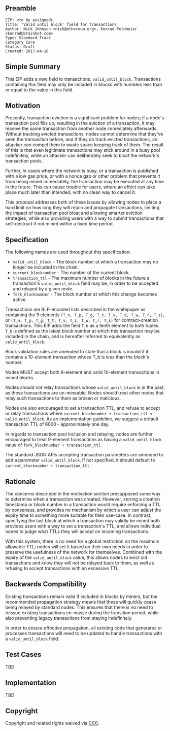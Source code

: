 ## Preamble

    EIP: <to be assigned>
    Title: 'Valid until block' field for transactions
    Author: Nick Johnson <nick@ethereum.org>, Konrad Feldmeier <konrad@brainbot.com>
    Type: Standard Track
    Category Core
    Status: Draft
    Created: 2017-04-10


## Simple Summary
This EIP adds a new field to transactions, `valid_until_block`. Transactions containing this field may only be included in blocks with numbers less than or equal to the value in this field.

## Motivation
Presently, transaction eviction is a significant problem for nodes; if a node's transaction pool fills up, resulting in the eviction of a transaction, it may receive the same transaction from another node immediately afterwards. Without tracking evicted transactions, nodes cannot determine that they've seen the transaction before, and if they do track evicted transactions, an attacker can compel them to waste space keeping track of them. The result of this is that even legitimate transactions may stick around in a busy pool indefinitely, while an attacker can deliberately seek to bloat the network's transaction pools.

Further, in cases where the network is busy, or a transaction is published with a low gas price, or with a nonce gap or other problem that prevents it from being mined immediately, the transaction may be executed at any time in the future. This can cause trouble for users, where an effect can take place much later than intended, with no clean way to cancel it.

This proposal addresses both of these issues by allowing nodes to place a hard limit on how long they will retain and propagate transactions, limiting the impact of transaction pool bloat and allowing smarter eviction strategies, while also providing users with a way to submit transactions that self-destruct if not mined within a fixed time period.

## Specification
The following names are used throughout this specification:

 - `valid_until_block` - The block number at which a transaction may no longer be included in the chain.
 - `current_blocknumber` - The number of the current block.
 - `transaction_ttl` - The maximum number of blocks in the future a transaction's `valid_until_block` field may be, in order to be accepted and relayed by a given node.
 - `fork_blocknumber` - The block number at which this change becomes active.

Transactions are RLP-encoded lists described in the whitepaper as containing the 9 elements `(T_n, T_p, T_g, T_t, T_v, T_d, T_w, T_r, T_s)`, or `(T_n, T_p, T_g, T_t, T_v, T_i, T_w, T_r, T_s)` for contract-creation transactions. This EIP adds the field `T_b` as a tenth element to both tuples. `T_b` is defined as the latest block number at which this transaction may be included in the chain, and is hereafter referred to equivalently as `valid_until_block`.

Block validation rules are amended to state that a block is invalid if it contains a 10-element transaction whose T_b is less than the block's number.

Nodes MUST accept both 9-element and valid 10-element transactions in mined blocks.

Nodes should not relay transactions whose `valid_until_block` is in the past, as these transactions are un-mineable. Nodes should treat other nodes that relay such transactions to them as broken or malicious.

Nodes are also encouraged to set a transaction TTL, and refuse to accept or relay transactions where `current_blocknumber + transaction_ttl < valid_until_block`. As an implementation guideline, we suggest a default transaction TTL of 6000 - approximately one day.

In regards to transaction pool inclusion and relaying, nodes are further encouraged to treat 9-element transactions as having a `valid_until_block` value of `fork_blocknumber + transaction_ttl`.

The standard JSON APIs accepting transaction parameters are amended to add a parameter `valid_until_block`. If not specified, it should default to `current_blocknumber + transaction_ttl`.

## Rationale
The concerns described in the motivation section presupposed some way to determine when a transaction was created. However, storing a creation timestamp or block number in a transaction would require enforcing a TTL by consensus, and provides no mechanism by which a user can adjust the expiry time to something more suitable for their use-case. In contrast, specifying the last block at which a transaction may validly be mined both provides users with a way to set a transaction's TTL, and allows individual nodes to judge what TTLs they will accept on incoming transactions.

With this system, there is no need for a global restriction on the maximum allowable TTL; nodes will set it based on their own needs in order to preserve the usefulness of the network for themselves. Combined with the expiry of the `valid_until_block` value, this allows nodes to evict old transactions and know they will not be relayed back to them, as well as refusing to accept transactions with an excessive TTL.

## Backwards Compatibility
Existing transactions remain valid if included in blocks by miners, but the recommended propagation strategy means that these will quickly cease being relayed by standard nodes. This ensures that there is no need to reissue existing transactions en-masse during the transition period, while also preventing legacy transactions from staying indefinitely.

In order to ensure effective propagation, all existing code that generates or processes transactions will need to be updated to handle transactions with a `valid_until_block` field.

## Test Cases
TBD

## Implementation
TBD

## Copyright
Copyright and related rights waived via [CC0](https://creativecommons.org/publicdomain/zero/1.0/).

